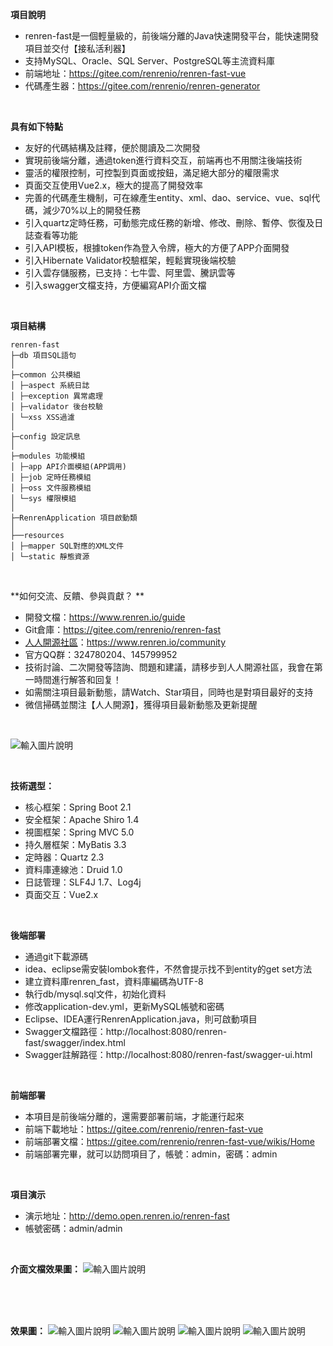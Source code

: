 **項目說明**
- renren-fast是一個輕量級的，前後端分離的Java快速開發平台，能快速開發項目並交付【接私活利器】
- 支持MySQL、Oracle、SQL Server、PostgreSQL等主流資料庫
- 前端地址：https://gitee.com/renrenio/renren-fast-vue
- 代碼產生器：https://gitee.com/renrenio/renren-generator

<br>
 

**具有如下特點**
- 友好的代碼結構及註釋，便於閱讀及二次開發
- 實現前後端分離，通過token進行資料交互，前端再也不用關注後端技術
- 靈活的權限控制，可控製到頁面或按鈕，滿足絕大部分的權限需求
- 頁面交互使用Vue2.x，極大的提高了開發效率
- 完善的代碼產生機制，可在線產生entity、xml、dao、service、vue、sql代碼，減少70%以上的開發任務
- 引入quartz定時任務，可動態完成任務的新增、修改、刪除、暫停、恢復及日誌查看等功能
- 引入API模板，根據token作為登入令牌，極大的方便了APP介面開發
- 引入Hibernate Validator校驗框架，輕鬆實現後端校驗
- 引入雲存儲服務，已支持：七牛雲、阿里雲、騰訊雲等
- 引入swagger文檔支持，方便編寫API介面文檔
<br>

**項目結構**
```
renren-fast
├─db 項目SQL語句
│
├─common 公共模組
│ ├─aspect 系統日誌
│ ├─exception 異常處理
│ ├─validator 後台校驗
│ └─xss XSS過濾
│
├─config 設定訊息
│
├─modules 功能模組
│ ├─app API介面模組(APP調用)
│ ├─job 定時任務模組
│ ├─oss 文件服務模組
│ └─sys 權限模組
│
├─RenrenApplication 項目啟動類
│
├──resources
│ ├─mapper SQL對應的XML文件
│ └─static 靜態資源

```
<br>

**如何交流、反饋、參與貢獻？ **
- 開發文檔：https://www.renren.io/guide
- Git倉庫：https://gitee.com/renrenio/renren-fast
- [人人開源社區](https://www.renren.io/community)：https://www.renren.io/community
- 官方QQ群：324780204、145799952
- 技術討論、二次開發等諮詢、問題和建議，請移步到人人開源社區，我會在第一時間進行解答和回复！
- 如需關注項目最新動態，請Watch、Star項目，同時也是對項目最好的支持
- 微信掃碼並關注【人人開源】，獲得項目最新動態及更新提醒

<br>

![輸入圖片說明](https://images.gitee.com/uploads/images/2019/0307/090140_260d672d_63154.jpeg "在這裡輸入圖片標題")

<br>


**技術選型：**
- 核心框架：Spring Boot 2.1
- 安全框架：Apache Shiro 1.4
- 視圖框架：Spring MVC 5.0
- 持久層框架：MyBatis 3.3
- 定時器：Quartz 2.3
- 資料庫連線池：Druid 1.0
- 日誌管理：SLF4J 1.7、Log4j
- 頁面交互：Vue2.x
<br>


 **後端部署**
- 通過git下載源碼
- idea、eclipse需安裝lombok套件，不然會提示找不到entity的get set方法
- 建立資料庫renren_fast，資料庫編碼為UTF-8
- 執行db/mysql.sql文件，初始化資料
- 修改application-dev.yml，更新MySQL帳號和密碼
- Eclipse、IDEA運行RenrenApplication.java，則可啟動項目
- Swagger文檔路徑：http://localhost:8080/renren-fast/swagger/index.html
- Swagger註解路徑：http://localhost:8080/renren-fast/swagger-ui.html

<br>

 **前端部署**
 - 本項目是前後端分離的，還需要部署前端，才能運行起來
 - 前端下載地址：https://gitee.com/renrenio/renren-fast-vue
 - 前端部署文檔：https://gitee.com/renrenio/renren-fast-vue/wikis/Home
 - 前端部署完畢，就可以訪問項目了，帳號：admin，密碼：admin
 
 <br>

 **項目演示**
- 演示地址：http://demo.open.renren.io/renren-fast
- 帳號密碼：admin/admin
<br>

**介面文檔效果圖：**
![輸入圖片說明](https://images.gitee.com/uploads/images/2018/0728/145341_73ba6f75_63154.jpeg "在這裡輸入圖片標題")

<br> <br> <br>


**效果圖：**
![輸入圖片說明](https://gitee.com/uploads/images/2018/0505/173115_d3c045ef_63154.jpeg "在這裡輸入圖片標題")
![輸入圖片說明](https://gitee.com/uploads/images/2018/0624/225728_b06f72b3_63154.jpeg "在這裡輸入圖片標題")
![輸入圖片說明](https://gitee.com/uploads/images/2018/0505/173140_79928d91_63154.jpeg "在這裡輸入圖片標題")
![輸入圖片說明](https://gitee.com/uploads/images/2018/0505/173151_12d065db_63154.jpeg "在這裡輸入圖片標題")

<br>
